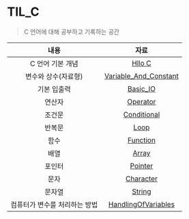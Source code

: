 # TIL_C

> C 언어에 대해 공부하고 기록하는 공간



|             내용              |                        자료                        |
| :---------------------------: | :------------------------------------------------: |
|       C 언어 기본 개념        |               [Hllo C](/Hello_C.md)                |
|      변수와 상수(자료형)      | [Variable_And_Constant](/Variable_And_Constant.md) |
|          기본 입출력          |              [Basic_IO](/Basic_IO.md)              |
|            연산자             |              [Operator](/Operator.md)              |
|            조건문             |           [Conditional](Conditional.md)            |
|            반복문             |                  [Loop](/Loop.md)                  |
|             함수              |              [Function](/Function.md)              |
|             배열              |                 [Array](/Array.md)                 |
|            포인터             |               [Pointer](/Pointer.md)               |
|             문자              |             [Character](/Character.md)             |
|            문자열             |                [String](/String.md)                |
| 컴퓨터가 변수를 처리하는 방법 |    [HandlingOfVariables](/HandlingOfVariables)     |



